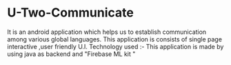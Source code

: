 # U-Two-Communicate
It is an android application which helps us to establish communication
among various global languages. 
This application is consists of single page interactive ,user friendly
U.I. Technology used :- This application is made by using java as backend
and "Firebase ML kit " 
